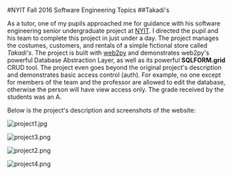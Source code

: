 #NYIT Fall 2016 Software Engineering Topics
##Takadi's

As a tutor, one of my pupils approached me for guidance with his software engineering senior undergraduate project at [NYIT](http://nyit.edu). I directed the pupil and his team to complete this project in just under a day. The project manages the costumes, customers, and rentals of a simple fictional store called _Takadi's_. The project is built with [web2py](http://web2py.org) and demonstrates web2py's powerful Database Abstraction Layer, as well as its powerful **SQLFORM.grid** CRUD tool. The project even goes beyond the original project's description and demonstrates basic access control (auth). For example, no one except for members of the team and the professor are allowed to edit the database, otherwise the person will have view access only. The grade received by the students was an A.

Below is the project's description and screenshots of the website:

![project1.jpg](https://bitbucket.org/repo/d4XKR8/images/701205596-project1.jpg)

![project3.png](https://bitbucket.org/repo/d4XKR8/images/2977712651-project3.png)

![project2.png](https://bitbucket.org/repo/d4XKR8/images/1356842391-project2.png)

![project4.png](https://bitbucket.org/repo/d4XKR8/images/3993983091-project4.png)